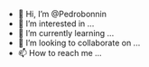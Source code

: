 - 👋 Hi, I’m @Pedrobonnin
- 👀 I’m interested in ...
- 🌱 I’m currently learning ...
- 💞️ I’m looking to collaborate on ...
- 📫 How to reach me ...

<!---
Pedrobonnin/Pedrobonnin is a ✨ special ✨ repository because its `README.md` (this file) appears on your GitHub profile.
You can click the Preview link to take a look at your changes.
--->
